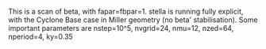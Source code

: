 This is a scan of beta, with fapar=fbpar=1. stella is running fully explicit, with the Cyclone Base case in Miller geometry (no beta' stabilisation).
Some important parameters are nstep=10^5, nvgrid=24, nmu=12, nzed=64, nperiod=4, ky=0.35
